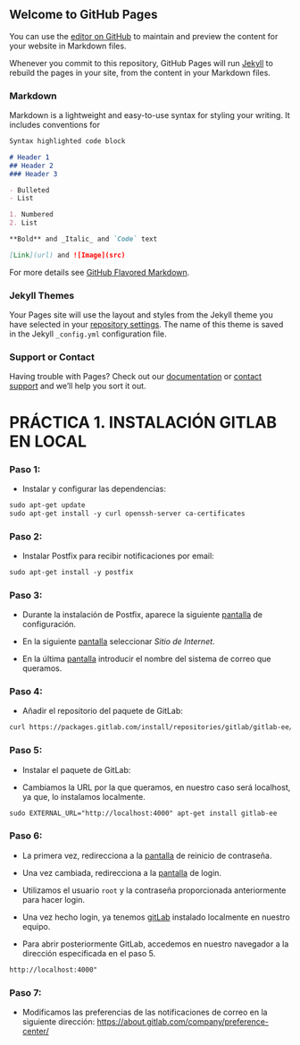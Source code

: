 ## Welcome to GitHub Pages

You can use the [editor on GitHub](https://github.com/sanesga/practica1DeployGitHubPages.github.io/edit/master/README.md) to maintain and preview the content for your website in Markdown files.

Whenever you commit to this repository, GitHub Pages will run [Jekyll](https://jekyllrb.com/) to rebuild the pages in your site, from the content in your Markdown files.

### Markdown

Markdown is a lightweight and easy-to-use syntax for styling your writing. It includes conventions for

```markdown
Syntax highlighted code block

# Header 1
## Header 2
### Header 3

- Bulleted
- List

1. Numbered
2. List

**Bold** and _Italic_ and `Code` text

[Link](url) and ![Image](src)
```

For more details see [GitHub Flavored Markdown](https://guides.github.com/features/mastering-markdown/).

### Jekyll Themes

Your Pages site will use the layout and styles from the Jekyll theme you have selected in your [repository settings](https://github.com/sanesga/practica1DeployGitHubPages.github.io/settings). The name of this theme is saved in the Jekyll `_config.yml` configuration file.

### Support or Contact

Having trouble with Pages? Check out our [documentation](https://help.github.com/categories/github-pages-basics/) or [contact support](https://github.com/contact) and we’ll help you sort it out.

# PRÁCTICA 1. INSTALACIÓN GITLAB EN LOCAL

### Paso 1:

- Instalar y configurar las dependencias:

```markdown
sudo apt-get update
sudo apt-get install -y curl openssh-server ca-certificates
```

### Paso 2:

- Instalar Postfix para recibir notificaciones por email:

```markdown
sudo apt-get install -y postfix
```

### Paso 3:

- Durante la instalación de Postfix, aparece la siguiente [pantalla](img/captura1.png) de configuración.

- En la siguiente [pantalla](img/captura2.png) seleccionar _Sitio de Internet_.

- En la última [pantalla](img/captura3.png) introducir el nombre del sistema de correo que queramos.

### Paso 4:

- Añadir el repositorio del paquete de GitLab:

```markdown
curl https://packages.gitlab.com/install/repositories/gitlab/gitlab-ee/script.deb.sh | sudo bash
```

### Paso 5:

- Instalar el paquete de GitLab:

- Cambiamos la URL por la que queramos, en nuestro caso será localhost, ya que, lo instalamos localmente.

```markdown
sudo EXTERNAL_URL="http://localhost:4000" apt-get install gitlab-ee
```

### Paso 6:

- La primera vez, redirecciona a la [pantalla](img/captura4.png) de reinicio de contraseña.

- Una vez cambiada, redirecciona a la [pantalla](/img/captura5.png) de login. 

- Utilizamos el usuario `root` y la contraseña proporcionada anteriormente para hacer login.

- Una vez hecho login, ya tenemos [gitLab](img/captura6.png) instalado localmente en nuestro equipo.

- Para abrir posteriormente GitLab, accedemos en nuestro navegador a la dirección especificada en el paso 5.

```markdown
http://localhost:4000"
```




### Paso 7:

- Modificamos las preferencias de las notificaciones de correo en la siguiente dirección: https://about.gitlab.com/company/preference-center/











